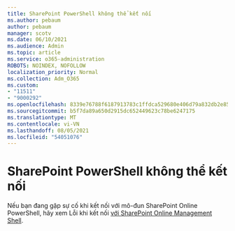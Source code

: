 ```yaml
---
title: SharePoint PowerShell không thể kết nối
ms.author: pebaum
author: pebaum
manager: scotv
ms.date: 06/10/2021
ms.audience: Admin
ms.topic: article
ms.service: o365-administration
ROBOTS: NOINDEX, NOFOLLOW
localization_priority: Normal
ms.collection: Adm_O365
ms.custom:
- "11511"
- "9000292"
ms.openlocfilehash: 8339e76788f6187913783c1ffdca529680e406d79a832db2e85daf73461f56df
ms.sourcegitcommit: b5f7da89a650d2915dc652449623c78be6247175
ms.translationtype: MT
ms.contentlocale: vi-VN
ms.lasthandoff: 08/05/2021
ms.locfileid: "54051076"
---
```

# <a name="sharepoint-powershell-unable-to-connect"></a>SharePoint PowerShell không thể kết nối

Nếu bạn đang gặp sự cố khi kết nối với mô-đun SharePoint Online PowerShell, hãy xem Lỗi khi kết nối [với SharePoint Online Management Shell](/sharepoint/troubleshoot/administration/errors-connecting-to-management-shell).